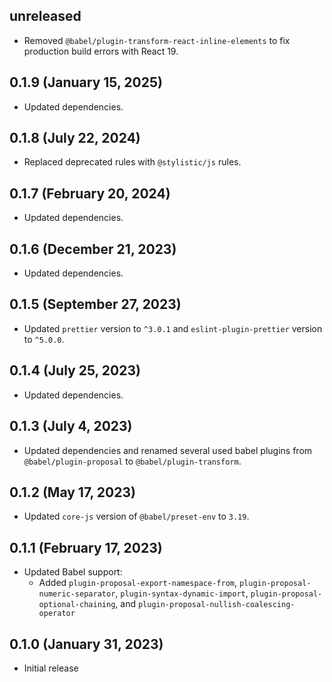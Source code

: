 ## unreleased

* Removed `@babel/plugin-transform-react-inline-elements` to fix production build errors with React 19.

## 0.1.9 (January 15, 2025)

* Updated dependencies.

## 0.1.8 (July 22, 2024)

* Replaced deprecated rules with `@stylistic/js` rules.

## 0.1.7 (February 20, 2024)

* Updated dependencies.

## 0.1.6 (December 21, 2023)

* Updated dependencies.

## 0.1.5 (September 27, 2023)

* Updated `prettier` version to `^3.0.1` and `eslint-plugin-prettier` version to `^5.0.0`.

## 0.1.4 (July 25, 2023)

* Updated dependencies.

## 0.1.3 (July 4, 2023)

* Updated dependencies and renamed several used babel plugins from `@babel/plugin-proposal` to `@babel/plugin-transform`.

## 0.1.2 (May 17, 2023)

* Updated `core-js` version of `@babel/preset-env` to `3.19`.

## 0.1.1 (February 17, 2023)

* Updated Babel support:
  * Added `plugin-proposal-export-namespace-from`, `plugin-proposal-numeric-separator`, `plugin-syntax-dynamic-import`, `plugin-proposal-optional-chaining`, and `plugin-proposal-nullish-coalescing-operator`

## 0.1.0 (January 31, 2023)

* Initial release
